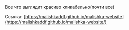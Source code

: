 Все что выглядит красиво кликабельно(почти все)

Ссылка: [https://malishkaddf.github.io/malishka-website](https://malishkaddf.github.io/malishka-website/)
